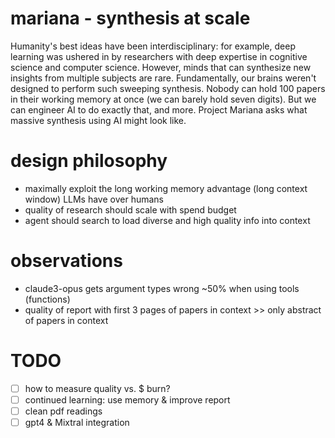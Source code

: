 # mariana - synthesis at scale
Humanity's best ideas have been interdisciplinary: for example, deep learning was ushered in by researchers with deep expertise in cognitive science and computer science. 
However, minds that can synthesize new insights from multiple subjects are rare. 
Fundamentally, our brains weren't designed to perform such sweeping synthesis. 
Nobody can hold 100 papers in their working memory at once (we can barely hold seven digits).
But we can engineer AI to do exactly that, and more. 
Project Mariana asks what massive synthesis using AI might look like.

# design philosophy
- maximally exploit the long working memory advantage (long context window) LLMs have over humans 
- quality of research should scale with spend budget
- agent should search to load diverse and high quality info into context 

# observations
- claude3-opus gets argument types wrong ~50% when using tools (functions)
- quality of report with first 3 pages of papers in context >> only abstract of papers in context 

# TODO
- [ ] how to measure quality vs. $ burn? 
- [ ] continued learning: use memory & improve report
- [ ] clean pdf readings 
- [ ] gpt4 & Mixtral integration